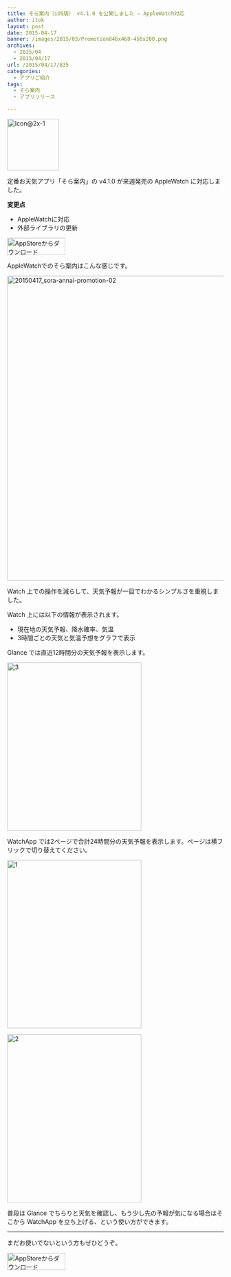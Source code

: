 ```yaml
---
title: そら案内（iOS版） v4.1.0 を公開しました – AppleWatch対応
author: itok
layout: post
date: 2015-04-17
banner: /images/2015/03/Promotion846x468-450x200.png
archives:
  - 2015/04
  - 2015/04/17
url: /2015/04/17/835
categories:
  - アプリご紹介
tags:
  - そら案内
  - アプリリリース

---
```

<a href="https://itunes.apple.com/jp/app/id599856811" target=_blank><img src="/images/2014/05/19b3eee70366dac93faf64e64d75a72e.png" alt="Icon@2x-1" width="120" height="120" class="alignnone size-full wp-image-117" /></a>

定番お天気アプリ「そら案内」の v4.1.0 が来週発売の AppleWatch に対応しました。

**変更点**

  * AppleWatchに対応
  * 外部ライブラリの更新

<a href="https://itunes.apple.com/jp/app/id599856811" target=_blank><img src="/images/2014/04/Download_on_the_App_Store_Badge_JP_135x40_1004.png" alt="AppStoreからダウンロード" width="135" height="40" class="alignnone size-full wp-image-58" /></a>

AppleWatchでのそら案内はこんな感じです。

[<img src="/images/2015/04/20150417_sora-annai-promotion-02.png" alt="20150417_sora-annai-promotion-02" width="800" height="707" class="alignnone size-full wp-image-841" />](/images/2015/04/20150417_sora-annai-promotion-02.png)

Watch 上での操作を減らして、天気予報が一目でわかるシンプルさを重視しました。

Watch 上には以下の情報が表示されます。

  * 現在地の天気予報、降水確率、気温
  * 3時間ごとの天気と気温予想をグラフで表示

Glance では直近12時間分の天気予報を表示します。

[<img src="/images/2015/04/3.png" alt="3" width="312" height="390" class="alignnone size-full wp-image-837" />](/images/2015/04/3.png)

WatchApp では2ページで合計24時間分の天気予報を表示します。ページは横フリックで切り替えてください。

[<img src="/images/2015/04/12.png" alt="1" width="312" height="390" class="alignnone size-full wp-image-848" />](/images/2015/04/12.png)

[<img src="/images/2015/04/22.png" alt="2" width="312" height="390" class="alignnone size-full wp-image-851" />](/images/2015/04/22.png)

普段は Glance でちらりと天気を確認し、もう少し先の予報が気になる場合はそこから WatchApp を立ち上げる、という使い方ができます。

* * *

まだお使いでないという方もぜひどうぞ。

<a href="https://itunes.apple.com/jp/app/id599856811" target=_blank><img src="/images/2014/04/Download_on_the_App_Store_Badge_JP_135x40_1004.png" alt="AppStoreからダウンロード" width="135" height="40" class="alignnone size-full wp-image-58" /></a>